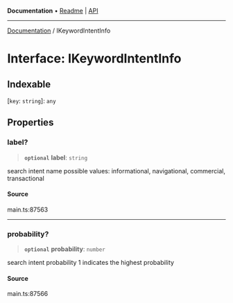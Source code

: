 **Documentation** • [Readme](../README.md) \| [API](../globals.md)

***

[Documentation](../README.md) / IKeywordIntentInfo

# Interface: IKeywordIntentInfo

## Indexable

 \[`key`: `string`\]: `any`

## Properties

### label?

> **`optional`** **label**: `string`

search intent name
possible values: informational, navigational, commercial, transactional

#### Source

main.ts:87563

***

### probability?

> **`optional`** **probability**: `number`

search intent probability
1 indicates the highest probability

#### Source

main.ts:87566
